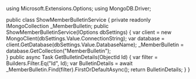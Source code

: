 using Microsoft.Extensions.Options;
using MongoDB.Driver;

public class ShowMemberBulletinService
{
    private readonly IMongoCollection<MemberBulletin> _MemberBulletin;
    public ShowMemberBulletinService(IOptions<MongoDbSettings> dbSettings)
    {
        var client = new MongoClient(dbSettings.Value.ConnectionString);
        var database = client.GetDatabase(dbSettings.Value.DatabaseName);
        _MemberBulletin = database.GetCollection<MemberBulletin>("MemberBulletin");   
    }
    public async Task<MemberBulletin> GetBulletinDetails<ObjectId>(ObjectId Id) {
        var filter = Builders<MemberBulletin>.Filter.Eq("Id", Id);
        var BulletinDetails = await _MemberBulletin.Find(filter).FirstOrDefaultAsync();
        return BulletinDetails;
    }
}

